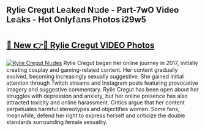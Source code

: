 ## Rylie Cregut Le𝚊ked N𝚞de - Part-7wO Video Le𝚊ks - Hot Onlyf𝚊ns Photos i29w5

# <h2><a href="http://ab61030.deff.icu/?id=Rylie+Cregut">🔗 New 👉🔴 Rylie Cregut VIDEO Photos</a></h2>

[![Rylie Cregut N𝚞des](https://i.imgur.com/rIISA9y.gif)](http://ab61030.deff.icu/?id=Rylie+Cregut)
Rylie Cregut began her online journey in 2017, initially creating cosplay and gaming-related content. Her content gradually evolved, becoming increasingly sexually suggestive. She gained initial attention through Twitch streams and Instagram posts featuring provocative imagery and suggestive commentary. Rylie Cregut has been open about her struggles with depression and anxiety, but her online presence has also attracted toxicity and online harassment. Critics argue that her content perpetuates harmful stereotypes and objectifies women. Some fans, meanwhile, defend her right to express herself and criticize the double standards surrounding female sexuality.
